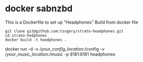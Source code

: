 # docker sabnzbd
This is a Dockerfile to set up "Headphones" 
Build from docker file
```
git clone git@github.com:tssgery/strato-headphones.git
cd strato-hedphones
docker build -t headphones .
```
docker run -d -v /*your_config_location*:/config -v /*your_music_location*:/music -p 8181:8181 headphones
